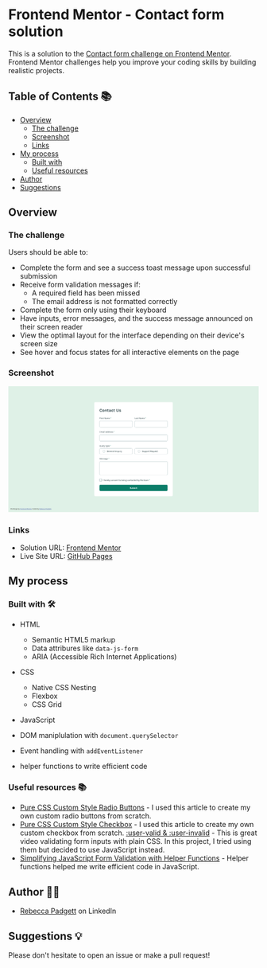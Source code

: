 # Frontend Mentor - Contact form solution

This is a solution to the [Contact form challenge on Frontend Mentor](https://www.frontendmentor.io/challenges/contact-form--G-hYlqKJj). Frontend Mentor challenges help you improve your coding skills by building realistic projects. 

## Table of Contents 📚

- [Overview](#overview)
  - [The challenge](#the-challenge)
  - [Screenshot](#screenshot)
  - [Links](#links)
- [My process](#my-process)
  - [Built with](#built-with)
  - [Useful resources](#useful-resources)
- [Author](#author)
- [Suggestions](#suggestions)



## Overview

### The challenge

Users should be able to:

- Complete the form and see a success toast message upon successful submission
- Receive form validation messages if:
  - A required field has been missed
  - The email address is not formatted correctly
- Complete the form only using their keyboard
- Have inputs, error messages, and the success message announced on their screen reader
- View the optimal layout for the interface depending on their device's screen size
- See hover and focus states for all interactive elements on the page

### Screenshot

![Desktop Preview](./desktop.png)



### Links

- Solution URL: [Frontend Mentor](https://www.frontendmentor.io/solutions/responsive-contact-form-using-html-css-and-javascript-dRslRNmXJq)
- Live Site URL: [GitHub Pages](https://bccpadge.github.io/contact-form-main/)

## My process

### Built with 🛠️
- HTML
  - Semantic HTML5 markup
  - Data attribures like `data-js-form` 
  - ARIA (Accessible Rich Internet Applications)

- CSS 
  - Native CSS Nesting
  - Flexbox
  - CSS Grid

- JavaScript
 - DOM maniplulation with `document.querySelector`
 - Event handling with `addEventListener` 
 - helper functions to write efficient code




### Useful resources 📚

- [Pure CSS Custom Style Radio Buttons](https://moderncss.dev/pure-css-custom-styled-radio-buttons/) - I used this article to create my own custom radio buttons from scratch.
- [Pure CSS Custom Style Checkbox](https://moderncss.dev/pure-css-custom-checkbox-style/) - I used this article to create my own custom checkbox from scratch.
[:user-valid & :user-invalid](https://www.youtube.com/shorts/jStzo0tlr6Y) - This is great video validating form inputs with plain CSS. In this project, I tried using them but decided to use JavaScript instead. 
- [Simplifying JavaScript Form Validation with Helper Functions](https://clouddevs.com/javascript/form-validation-with-helper-functions/) - Helper functions helped me write efficient code in JavaScript. 



## Author 👩‍💻
- [Rebecca Padgett](https://linkedin.com/in/rebeccapadgett121) on LinkedIn

## Suggestions 💡
Please don't hesitate to open an issue or make a pull request!


